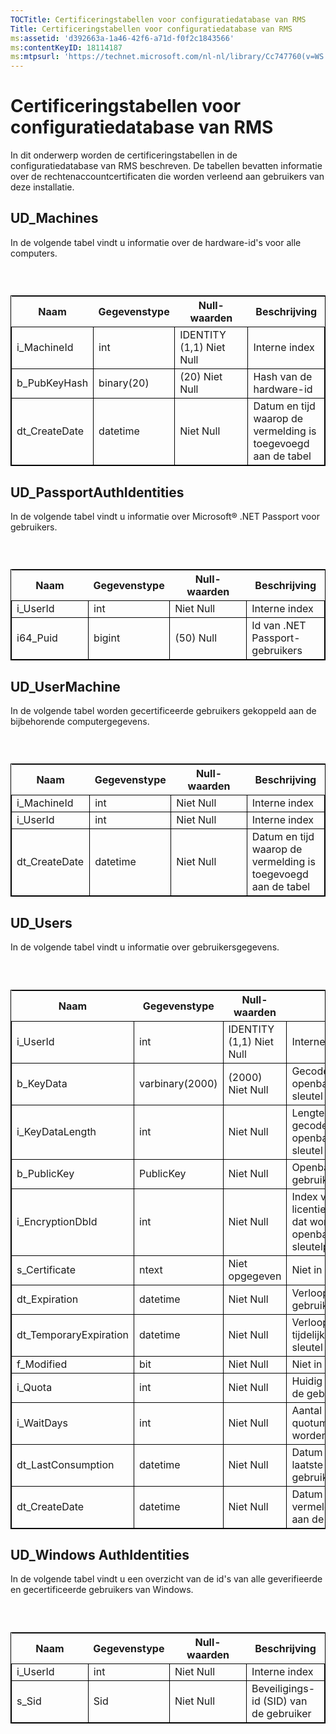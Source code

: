 ```yaml
---
TOCTitle: Certificeringstabellen voor configuratiedatabase van RMS
Title: Certificeringstabellen voor configuratiedatabase van RMS
ms:assetid: 'd392663a-1a46-42f6-a71d-f0f2c1843566'
ms:contentKeyID: 18114187
ms:mtpsurl: 'https://technet.microsoft.com/nl-nl/library/Cc747760(v=WS.10)'
---
```


Certificeringstabellen voor configuratiedatabase van RMS
========================================================

In dit onderwerp worden de certificeringstabellen in de configuratiedatabase van RMS beschreven. De tabellen bevatten informatie over de rechtenaccountcertificaten die worden verleend aan gebruikers van deze installatie.

UD\_Machines
------------

In de volgende tabel vindt u informatie over de hardware-id's voor alle computers.

###  

 
<table style="border:1px solid black;">
<colgroup>
<col width="25%" />
<col width="25%" />
<col width="25%" />
<col width="25%" />
</colgroup>
<thead>
<tr class="header">
<th>Naam</th>
<th>Gegevenstype</th>
<th>Null-waarden</th>
<th>Beschrijving</th>
</tr>
</thead>
<tbody>
<tr class="odd">
<td style="border:1px solid black;">i_MachineId</td>
<td style="border:1px solid black;">int</td>
<td style="border:1px solid black;">IDENTITY (1,1) Niet Null</td>
<td style="border:1px solid black;">Interne index</td>
</tr>
<tr class="even">
<td style="border:1px solid black;">b_PubKeyHash</td>
<td style="border:1px solid black;">binary(20)</td>
<td style="border:1px solid black;">(20) Niet Null</td>
<td style="border:1px solid black;">Hash van de hardware-id</td>
</tr>
<tr class="odd">
<td style="border:1px solid black;">dt_CreateDate</td>
<td style="border:1px solid black;">datetime</td>
<td style="border:1px solid black;">Niet Null</td>
<td style="border:1px solid black;">Datum en tijd waarop de vermelding is toegevoegd aan de tabel</td>
</tr>
</tbody>
</table>
  
UD\_PassportAuthIdentities  
--------------------------
  
In de volgende tabel vindt u informatie over Microsoft® .NET Passport voor gebruikers.
  
###  

 
<table style="border:1px solid black;">
<colgroup>
<col width="25%" />
<col width="25%" />
<col width="25%" />
<col width="25%" />
</colgroup>
<thead>
<tr class="header">
<th>Naam</th>
<th>Gegevenstype</th>
<th>Null-waarden</th>
<th>Beschrijving</th>
</tr>
</thead>
<tbody>
<tr class="odd">
<td style="border:1px solid black;">i_UserId</td>
<td style="border:1px solid black;">int</td>
<td style="border:1px solid black;">Niet Null</td>
<td style="border:1px solid black;">Interne index</td>
</tr>
<tr class="even">
<td style="border:1px solid black;">i64_Puid</td>
<td style="border:1px solid black;">bigint</td>
<td style="border:1px solid black;">(50) Null</td>
<td style="border:1px solid black;">Id van .NET Passport-gebruikers</td>
</tr>
</tbody>
</table>
  
UD\_UserMachine  
---------------
  
In de volgende tabel worden gecertificeerde gebruikers gekoppeld aan de bijbehorende computergegevens.
  
###  

 
<table style="border:1px solid black;">
<colgroup>
<col width="25%" />
<col width="25%" />
<col width="25%" />
<col width="25%" />
</colgroup>
<thead>
<tr class="header">
<th>Naam</th>
<th>Gegevenstype</th>
<th>Null-waarden</th>
<th>Beschrijving</th>
</tr>
</thead>
<tbody>
<tr class="odd">
<td style="border:1px solid black;">i_MachineId</td>
<td style="border:1px solid black;">int</td>
<td style="border:1px solid black;">Niet Null</td>
<td style="border:1px solid black;">Interne index</td>
</tr>
<tr class="even">
<td style="border:1px solid black;">i_UserId</td>
<td style="border:1px solid black;">int</td>
<td style="border:1px solid black;">Niet Null</td>
<td style="border:1px solid black;">Interne index</td>
</tr>
<tr class="odd">
<td style="border:1px solid black;">dt_CreateDate</td>
<td style="border:1px solid black;">datetime</td>
<td style="border:1px solid black;">Niet Null</td>
<td style="border:1px solid black;">Datum en tijd waarop de vermelding is toegevoegd aan de tabel</td>
</tr>
</tbody>
</table>
  
UD\_Users  
---------
  
In de volgende tabel vindt u informatie over gebruikersgegevens.
  
###  

 
<table style="border:1px solid black;">
<colgroup>
<col width="25%" />
<col width="25%" />
<col width="25%" />
<col width="25%" />
</colgroup>
<thead>
<tr class="header">
<th>Naam</th>
<th>Gegevenstype</th>
<th>Null-waarden</th>
<th>Beschrijving</th>
</tr>
</thead>
<tbody>
<tr class="odd">
<td style="border:1px solid black;">i_UserId</td>
<td style="border:1px solid black;">int</td>
<td style="border:1px solid black;">IDENTITY (1,1) Niet Null</td>
<td style="border:1px solid black;">Interne index</td>
</tr>
<tr class="even">
<td style="border:1px solid black;">b_KeyData</td>
<td style="border:1px solid black;">varbinary(2000)</td>
<td style="border:1px solid black;">(2000) Niet Null</td>
<td style="border:1px solid black;">Gecodeerde openbare/persoonlijke sleutel van de gebruiker</td>
</tr>
<tr class="odd">
<td style="border:1px solid black;">i_KeyDataLength</td>
<td style="border:1px solid black;">int</td>
<td style="border:1px solid black;">Niet Null</td>
<td style="border:1px solid black;">Lengte van de niet-gecodeerde openbare/persoonlijke sleutel</td>
</tr>
<tr class="even">
<td style="border:1px solid black;">b_PublicKey</td>
<td style="border:1px solid black;">PublicKey</td>
<td style="border:1px solid black;">Niet Null</td>
<td style="border:1px solid black;">Openbare sleutel van gebruiker</td>
</tr>
<tr class="odd">
<td style="border:1px solid black;">i_EncryptionDbId</td>
<td style="border:1px solid black;">int</td>
<td style="border:1px solid black;">Niet Null</td>
<td style="border:1px solid black;">Index van het licentieverleningscertificaat dat wordt gebruikt om het openbare/persoonlijke sleutelpaar te coderen</td>
</tr>
<tr class="even">
<td style="border:1px solid black;">s_Certificate</td>
<td style="border:1px solid black;">ntext</td>
<td style="border:1px solid black;">Niet opgegeven</td>
<td style="border:1px solid black;">Niet in gebruik</td>
</tr>
<tr class="odd">
<td style="border:1px solid black;">dt_Expiration</td>
<td style="border:1px solid black;">datetime</td>
<td style="border:1px solid black;">Niet Null</td>
<td style="border:1px solid black;">Verloopdatum van de gebruikerssleutel</td>
</tr>
<tr class="even">
<td style="border:1px solid black;">dt_TemporaryExpiration</td>
<td style="border:1px solid black;">datetime</td>
<td style="border:1px solid black;">Niet Null</td>
<td style="border:1px solid black;">Verloopdatum en -tijd voor tijdelijk gebruik van de sleutel</td>
</tr>
<tr class="odd">
<td style="border:1px solid black;">f_Modified</td>
<td style="border:1px solid black;">bit</td>
<td style="border:1px solid black;">Niet Null</td>
<td style="border:1px solid black;">Niet in gebruik</td>
</tr>
<tr class="even">
<td style="border:1px solid black;">i_Quota</td>
<td style="border:1px solid black;">int</td>
<td style="border:1px solid black;">Niet Null</td>
<td style="border:1px solid black;">Huidig quotumniveau van de gebruiker</td>
</tr>
<tr class="odd">
<td style="border:1px solid black;">i_WaitDays</td>
<td style="border:1px solid black;">int</td>
<td style="border:1px solid black;">Niet Null</td>
<td style="border:1px solid black;">Aantal dagen voordat extra quotumaanvragen kunnen worden voltooid</td>
</tr>
<tr class="even">
<td style="border:1px solid black;">dt_LastConsumption</td>
<td style="border:1px solid black;">datetime</td>
<td style="border:1px solid black;">Niet Null</td>
<td style="border:1px solid black;">Datum en tijd van het laatste extra gebruikerscertificaat</td>
</tr>
<tr class="odd">
<td style="border:1px solid black;">dt_CreateDate</td>
<td style="border:1px solid black;">datetime</td>
<td style="border:1px solid black;">Niet Null</td>
<td style="border:1px solid black;">Datum en tijd waarop de vermelding is toegevoegd aan de tabel</td>
</tr>
</tbody>
</table>
  
UD\_Windows AuthIdentities  
--------------------------
  
In de volgende tabel vindt u een overzicht van de id's van alle geverifieerde en gecertificeerde gebruikers van Windows.
  
###  

 
<table style="border:1px solid black;">
<colgroup>
<col width="25%" />
<col width="25%" />
<col width="25%" />
<col width="25%" />
</colgroup>
<thead>
<tr class="header">
<th>Naam</th>
<th>Gegevenstype</th>
<th>Null-waarden</th>
<th>Beschrijving</th>
</tr>
</thead>
<tbody>
<tr class="odd">
<td style="border:1px solid black;">i_UserId</td>
<td style="border:1px solid black;">int</td>
<td style="border:1px solid black;">Niet Null</td>
<td style="border:1px solid black;">Interne index</td>
</tr>
<tr class="even">
<td style="border:1px solid black;">s_Sid</td>
<td style="border:1px solid black;">Sid</td>
<td style="border:1px solid black;">Niet Null</td>
<td style="border:1px solid black;">Beveiligings-id (SID) van de gebruiker</td>
</tr>
</tbody>
</table>
